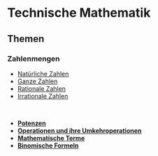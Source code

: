 # Technische Mathematik

## Themen

### Zahlenmengen
+ [Natürliche Zahlen](/Jahr%201/M/Zahlenmengen/Natürliche%20Zahlen.md)
+ [Ganze Zahlen](/Jahr%201/M/Zahlenmengen/Ganze%20Zahlen.md)
+ [Rationale Zahlen](/Jahr%201/M/Zahlenmengen/Rationale%20Zahlen.md)
+ [Irrationale Zahlen](/Jahr%201/M/Zahlenmengen/Irrationale%20Zahlen.md)

<br />

+ **[Potenzen](/Jahr%201/M/Terme/Potenzen.md)**
+ **[Operationen und ihre Umkehroperationen](/Jahr%201/M/Terme/Operationen%20und%20ihre%20Umkehroperationen.ipynb)**
+ **[Mathematische Terme](/Jahr%201/M/Terme/Mathematische%20Terme.ipynb)**
+ **[Binomische Formeln](/Jahr%201/M/Terme/Binomische%20Formel.ipynb)**